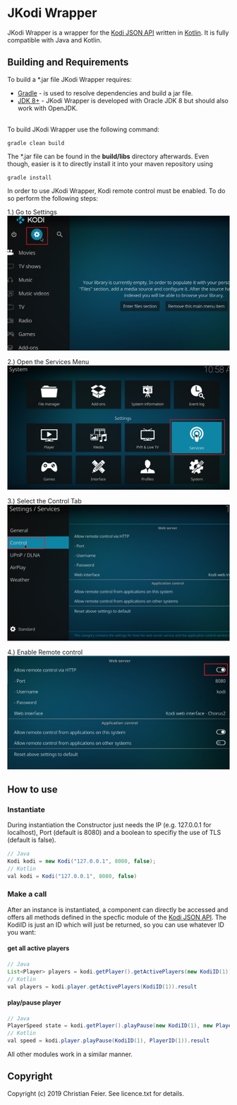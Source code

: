 # JKodi Wrapper

JKodi Wrapper is a wrapper for the [Kodi JSON API](https://kodi.wiki/view/JSON-RPC_API/v8) written in [Kotlin](https://kotlinlang.org/). It is fully compatible with Java and Kotlin.

## Building and Requirements

To build a *.jar file JKodi Wrapper requires:

* [Gradle](https://gradle.org/) - is used to resolve dependencies and build a jar file.
* [JDK 8+](http://www.oracle.com/technetwork/java/javase/downloads/index.html) - JKodi Wrapper is developed with Oracle JDK 8 but should also work with OpenJDK. <br /><br />

To build JKodi Wrapper use the following command:

```shell
gradle clean build
```

The \*.jar file can be found in the **build/libs** directory afterwards. Even though, easier is it to directly install it into your maven repository using
```shell
gradle install
```

In order to use JKodi Wrapper, Kodi remote control must be enabled. To do so perform the following steps:

1.) Go to Settings
![Settings](https://github.com/cf86/JKodiWrapper/blob/master/screenshots/Settings.png)

2.) Open the Services Menu
![Service](https://github.com/cf86/JKodiWrapper/blob/master/screenshots/Service.png)

3.) Select the Control Tab
![Control](https://github.com/cf86/JKodiWrapper/blob/master/screenshots/Control.png)

4.) Enable Remote control
![Remote Access](https://github.com/cf86/JKodiWrapper/blob/master/screenshots/RemoteAccess.png)


## How to use

### Instantiate

During instantiation the Constructor just needs the IP (e.g. 127.0.0.1 for localhost), Port (default is 8080) and a boolean to specifiy the use of TLS (default is false).

```java
// Java
Kodi kodi = new Kodi("127.0.0.1", 8080, false);
// Kotlin
val kodi = Kodi("127.0.0.1", 8080, false)
```

### Make a call
After an instance is instantiated, a component can directly be accessed and offers all methods defined in the specfic module of the [Kodi JSON API](https://kodi.wiki/view/JSON-RPC_API/v8).
The KodiID is just an ID which will just be returned, so you can use whatever ID you want:
 
#### get all active players 
```java
// Java
List<Player> players = kodi.getPlayer().getActivePlayers(new KodiID(1)).getResult();
// Kotlin
val players = kodi.player.getActivePlayers(KodiID(1)).result
```

#### play/pause player 
```java
// Java
PlayerSpeed state = kodi.getPlayer().playPause(new KodiID(1), new PlayerID(1)).getResult();
// Kotlin
val speed = kodi.player.playPause(KodiID(1), PlayerID(1)).result
```

All other modules work in a similar manner.

## Copyright

Copyright (c) 2019 Christian Feier. See licence.txt for details.
